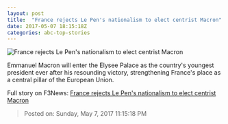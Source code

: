 ```yaml
---
layout: post
title:  "France rejects Le Pen's nationalism to elect centrist Macron"
date: 2017-05-07 18:15:18Z
categories: abc-top-stories
---
```


![France rejects Le Pen's nationalism to elect centrist Macron](http://www.abc.net.au/news/image/8505352-1x1-700x700.jpg)

Emmanuel Macron will enter the Elysee Palace as the country's youngest president ever after his resounding victory, strengthening France's place as a central pillar of the European Union.


Full story on F3News: [France rejects Le Pen's nationalism to elect centrist Macron](http://www.f3nws.com/n/ebNJdB)

> Posted on: Sunday, May 7, 2017 11:15:18 PM
